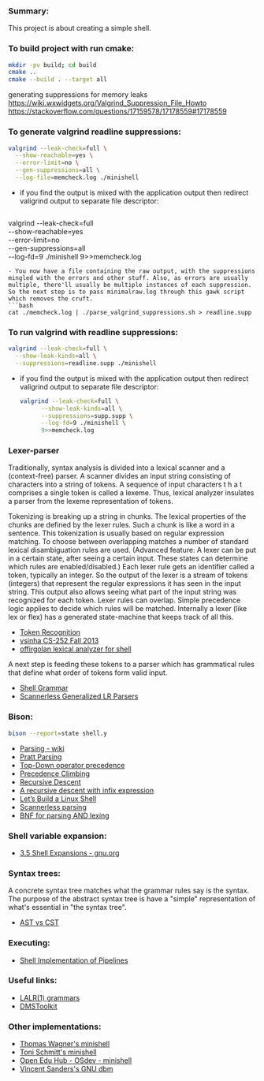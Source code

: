 ### Summary:
This project is about creating a simple shell.

### To build project with run cmake:
  ```bash
  mkdir -pv build; cd build
  cmake ..
  cmake --build . --target all
  ```

generating suppressions for memory leaks
https://wiki.wxwidgets.org/Valgrind_Suppression_File_Howto
https://stackoverflow.com/questions/17159578/17178559#17178559
### To  generate valgrind readline suppressions:
  ```bash
  valgrind --leak-check=full \
    --show-reachable=yes \
    --error-limit=no \
    --gen-suppressions=all \
    --log-file=memcheck.log ./minishell
  ```
- if you find the output is mixed with the application output then redirect valigrind output to separate file descriptor:
  ```bash
valgrind --leak-check=full \
    --show-reachable=yes \
    --error-limit=no \
    --gen-suppressions=all \
   --log-fd=9 ./minishell 9>>memcheck.log
  ```
- You now have a file containing the raw output, with the suppressions mingled with the errors and other stuff. Also, as errors are usually multiple, there'll usually be multiple instances of each suppression. So the next step is to pass minimalraw.log through this gawk script which removes the cruft.
  ```bash
  cat ./memcheck.log | ./parse_valgrind_suppressions.sh > readline.supp
  ```
### To run valgrind with readline suppressions:
  ```bash
valgrind --leak-check=full \
    --show-leak-kinds=all \
    --suppressions=readline.supp ./minishell
  ```
- if you find the output is mixed with the application output then redirect valigrind output to separate file descriptor:
  ```bash
  valgrind --leak-check=full \
        --show-leak-kinds=all \
        --suppressions=supp.supp \
        --log-fd=9 ./minishell \
        9>>memcheck.log
  ```

### Lexer-parser

Traditionally, syntax analysis is divided into a lexical scanner and a (context-free) parser.
A scanner divides an input string consisting of characters into a string of tokens.
A sequence of input characters t h a t comprises a single token is called a lexeme.
Thus, lexical analyzer insulates a parser from the lexeme representation of tokens.

Tokenizing is breaking up a string in chunks. The lexical properties of the chunks are defined by the lexer rules.
Such a chunk is like a word in a sentence. This tokenization is usually based on regular expression matching.
To choose between overlapping matches a number of standard lexical disambiguation rules are used.
(Advanced feature: A lexer can be put in a certain state, after seeing a certain input.
These states can determine which rules are enabled/disabled.)
Each lexer rule gets an identifier called a token, typically an integer.
So the output of the lexer is a stream of tokens (integers) 
that represent the regular expressions it has seen in the input string.
This output also allows seeing what part of the input string was recognized for each token.
Lexer rules can overlap. Simple precedence logic applies to decide which rules will be matched. 
Internally a lexer (like lex or flex) has a generated state-machine that keeps track of all this.
- [Token Recognition](https://pubs.opengroup.org/onlinepubs/9699919799/utilities/V3_chap02.html#tag_18_03)
- [vsinha CS-252 Fall 2013](https://github.com/vsinha/shell/blob/master/shell.l)
- [offirgolan lexical analyzer for shell](https://github.com/offirgolan/Shell/blob/master/shell.l)


A next step is feeding these tokens to a parser which has grammatical rules that define
what order of tokens form valid input.
- [Shell Grammar](https://pubs.opengroup.org/onlinepubs/9699919799/utilities/V3_chap02.html#tag_18_10)
- [Scannerless Generalized LR Parsers](https://www.researchgate.net/publication/221302593_Disambiguation_Filters_for_Scannerless_Generalized_LR_Parsers)

### Bison:
```bash
bison --report=state shell.y
```
- [Parsing - wiki](https://en.wikipedia.org/wiki/Parsing)
- [Pratt Parsing](http://www.oilshell.org/blog/2016/11/01.html)
- [Top-Down operator precedence](https://eli.thegreenplace.net/2010/01/02/top-down-operator-precedence-parsing)
- [Precedence Climbing](https://eli.thegreenplace.net/2012/08/02/parsing-expressions-by-precedence-climbing)
- [Recursive Descent](https://www.engr.mun.ca/~theo/Misc/exp_parsing.htm)
- [A recursive descent with infix expression](https://eli.thegreenplace.net/2009/03/20/a-recursive-descent-parser-with-an-infix-expression-evaluator)
- [Let’s Build a Linux Shell](https://medium.com/swlh/lets-build-a-linux-shell-part-iii-a472c0102849)
- [Scannerless parsing](https://en.wikipedia.org/wiki/Scannerless_parsing)
- [BNF for parsing AND lexing](https://stackoverflow.com/a/66533353/6501644)

###  Shell variable expansion:
- [3.5 Shell Expansions - gnu.org](https://www.gnu.org/software/bash/manual/html_node/Shell-Expansions.html)

### Syntax trees:
A concrete syntax tree matches what the grammar rules say is the syntax.
The purpose of the abstract syntax tree is have a "simple" representation of what's essential in "the syntax tree".

- [AST vs CST](https://stackoverflow.com/questions/1888854/#1916687)

### Executing:
- [Shell Implementation of Pipelines](https://www.cs.uleth.ca/~holzmann/C/system/shell_does_pipeline.pdf)

### Useful links:
- [LALR(1) grammars](https://stackoverflow.com/questions/49493005/is-every-ll1-grammar-also-a-lalr1-grammar)
- [DMSToolkit](https://www.semanticdesigns.com/Products/DMS/DMSToolkit.html)

### Other implementations:
- [Thomas Wagner's minishell](https://github.com/twagger/minishell)
- [Toni Schmitt's minishell](https://github.com/toni-schmitt/minishell)
- [Open Edu Hub - OSdev - minishell](https://github.com/open-education-hub/operating-systems/tree/main/content/assignments/minishell)
- [Vincent Sanders's GNU dbm](https://github.com/pexip/os-gdbm/blob/upstream/1.23/tools/lex.l)
